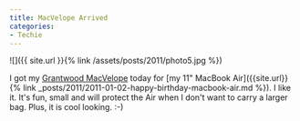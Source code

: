 ```yaml
---
title: MacVelope Arrived
categories:
- Techie
---
```


![]({{ site.url }}{% link /assets/posts/2011/photo5.jpg %})
  



I got my [Grantwood MacVelope](http://www.grantwoodtechnology.com/macvelope/) today for [my 11" MacBook Air]({{site.url}}{% link _posts/2011/2011-01-02-happy-birthday-macbook-air.md %}). I like it. It's fun, small and will protect the Air when I don't want to carry a larger bag.
Plus, it is cool looking. :-)
